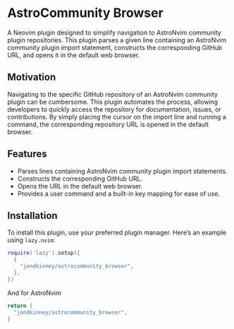# AstroCommunity Browser

A Neovim plugin designed to simplify navigation to AstroNvim community plugin repositories. This plugin parses a given line containing an AstroNvim community plugin import statement, constructs the corresponding GitHub URL, and opens it in the default web browser.

## Motivation

Navigating to the specific GitHub repository of an AstroNvim community plugin can be cumbersome. This plugin automates the process, allowing developers to quickly access the repository for documentation, issues, or contributions. By simply placing the cursor on the import line and running a command, the corresponding repository URL is opened in the default browser.

## Features

-  Parses lines containing AstroNvim community plugin import statements.
-  Constructs the corresponding GitHub URL.
-  Opens the URL in the default web browser.
-  Provides a user command and a built-in key mapping for ease of use.

## Installation

To install this plugin, use your preferred plugin manager. Here’s an example using `lazy.nvim`:

```lua
require('lazy').setup({
  {
    "jondkinney/astrocommunity_browser",
  },
})
```

And for AstroNvim

```lua
return {
  "jondkinney/astrocommunity_browser",
}
```
